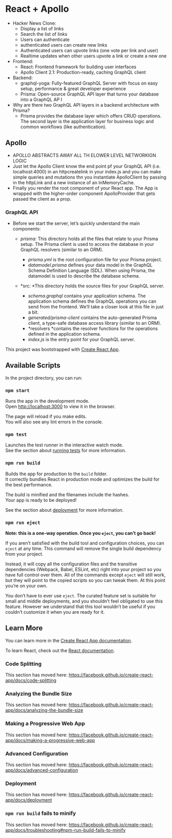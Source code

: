 # React + Apollo 
+ Hacker News Clone: 
    + Display a list of links
    + Search the list of links
    + Users can authenticate
    + authenticated users can create new links
    + Authenticated users can upvote links (one vote per link and user)
    + Realtime updates when other users upvote a link or create a new one
+ Frontend:
    + React: Frontend framework for building user interfaces
    + Apollo Client 2.1: Production-ready, caching GraphQL client
+ Backend:
    + graphql-yoga: Fully-featured GraphQL Server with focus on easy setup, performance & great developer experience
    + Prisma: Open-source GraphQL API layer that turns your database into a GraphQL AP   I
+ Why are there two GraphQL API layers in a backend architecture with Prisma?
    + Prisma provides the database layer which offers CRUD operations. The second layer is the application layer for business logic and common workflows (like authentication).
## Apollo
+ APOLLO ABSTRACTS AWAY ALL TH ELOWER LEVEL NETWORKIGN LOGIC 
+ Just let the Apollo Client know the end point pf your GraphQL API (i.e. localhost:4000) in an httpcreatelink in your index.js and you can make simple queries and mutations thn you instantiate ApolloClient by passing in the httpLink and a new instance of an InMemoryCache.
+ Finally you render the root component of your React app. The App is wrapped with the higher-order component ApolloProvider that gets passed the client as a prop.

### GraphQL API
+ Before we start the server, let’s quickly understand the main components:

    + *prisma:* This directory holds all the files that relate to your Prisma setup. The Prisma client is used to access the database in your GraphQL resolvers (similar to an ORM).
        + *prisma.yml* is the root configuration file for your Prisma project.
        + *datamodel.prisma* defines your data model in the GraphQL Schema Definition Language (SDL). When using Prisma, the datamodel is used to describe the database schema.

    + *src: *This directory holds the source files for your GraphQL server.
        + *schema.graphql* contains your application schema. The application schema defines the GraphQL operations you can send from the frontend. We’ll take a closer look at this file in just a bit.
        + *generated/prisma-client* contains the auto-generated Prisma client, a type-safe database access library (similar to an ORM).
        + *resolvers *contains the resolver functions for the operations defined in the application schema.
        + *index.js* is the entry point for your GraphQL server.


This project was bootstrapped with [Create React App](https://github.com/facebook/create-react-app).

## Available Scripts

In the project directory, you can run:

### `npm start`

Runs the app in the development mode.<br>
Open [http://localhost:3000](http://localhost:3000) to view it in the browser.

The page will reload if you make edits.<br>
You will also see any lint errors in the console.

### `npm test`

Launches the test runner in the interactive watch mode.<br>
See the section about [running tests](https://facebook.github.io/create-react-app/docs/running-tests) for more information.

### `npm run build`

Builds the app for production to the `build` folder.<br>
It correctly bundles React in production mode and optimizes the build for the best performance.

The build is minified and the filenames include the hashes.<br>
Your app is ready to be deployed!

See the section about [deployment](https://facebook.github.io/create-react-app/docs/deployment) for more information.

### `npm run eject`

**Note: this is a one-way operation. Once you `eject`, you can’t go back!**

If you aren’t satisfied with the build tool and configuration choices, you can `eject` at any time. This command will remove the single build dependency from your project.

Instead, it will copy all the configuration files and the transitive dependencies (Webpack, Babel, ESLint, etc) right into your project so you have full control over them. All of the commands except `eject` will still work, but they will point to the copied scripts so you can tweak them. At this point you’re on your own.

You don’t have to ever use `eject`. The curated feature set is suitable for small and middle deployments, and you shouldn’t feel obligated to use this feature. However we understand that this tool wouldn’t be useful if you couldn’t customize it when you are ready for it.

## Learn More

You can learn more in the [Create React App documentation](https://facebook.github.io/create-react-app/docs/getting-started).

To learn React, check out the [React documentation](https://reactjs.org/).

### Code Splitting

This section has moved here: https://facebook.github.io/create-react-app/docs/code-splitting

### Analyzing the Bundle Size

This section has moved here: https://facebook.github.io/create-react-app/docs/analyzing-the-bundle-size

### Making a Progressive Web App

This section has moved here: https://facebook.github.io/create-react-app/docs/making-a-progressive-web-app

### Advanced Configuration

This section has moved here: https://facebook.github.io/create-react-app/docs/advanced-configuration

### Deployment

This section has moved here: https://facebook.github.io/create-react-app/docs/deployment

### `npm run build` fails to minify

This section has moved here: https://facebook.github.io/create-react-app/docs/troubleshooting#npm-run-build-fails-to-minify
```